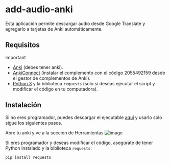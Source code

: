 # add-audio-anki
Esta aplicación permite descargar audio desde Google Translate y agregarlo a tarjetas de Anki automáticamente.

## Requisitos
> [!IMPORTANT]
> - [Anki](https://apps.ankiweb.net/) (debes tener anki).
> - [AnkiConnect](https://github.com/FooSoft/anki-connect) (instalar el complemento con el código 2055492159 desde el gestor de complementos de Anki).
> - [Python 3](https://www.python.org/downloads/) y la biblioteca `requests` (solo si deseas ejecutar el script y modificar el código en tu computadora).

## Instalación

Si no eres programador, puedes descargar el ejecutable [aquí](ENLACE_AL_EJECUTABLE) y usarlo solo sigue los siguientes pasos.

Abre tu anki y ve a la seccion de Herramientas
![image](https://github.com/user-attachments/assets/2fd48752-348a-4fe8-81b1-0882154becf9)


Si eres programador y deseas modificar el código, asegúrate de tener Python instalado y la biblioteca `requests`:

```bash
pip install requests
